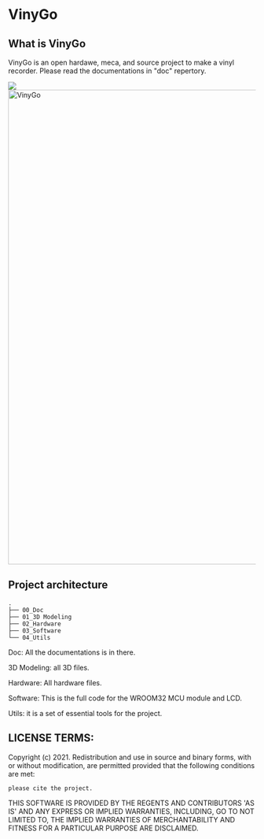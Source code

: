 # VinyGo

## What is VinyGo
VinyGo is an open hardawe, meca, and source project to make a vinyl recorder. Please read the documentations in "doc" repertory.

<img src=“”>
<img width="964" alt="VinyGo" src="https://raw.githubusercontent.com/Mras2an/VinyGo/master/01_3D%20Modeling/VinyGO_3D_V2.JPG">

## Project architecture
```
.
├── 00_Doc
├── 01_3D Modeling
├── 02_Hardware
├── 03_Software
└── 04_Utils
```

Doc: All the documentations is in there.

3D Modeling: all 3D files.

Hardware: All hardware files.

Software: This is the full code for the WROOM32 MCU module and LCD.

Utils: it is a set of essential tools for the project.

## LICENSE TERMS:

Copyright (c) 2021. Redistribution and use in source and binary forms, with or without modification, are permitted provided that the following conditions are met:

    please cite the project.

THIS SOFTWARE IS PROVIDED BY THE REGENTS AND CONTRIBUTORS 'AS IS' AND ANY EXPRESS OR IMPLIED WARRANTIES, INCLUDING, GO TO NOT LIMITED TO, THE IMPLIED WARRANTIES OF MERCHANTABILITY AND FITNESS FOR A PARTICULAR PURPOSE ARE DISCLAIMED.

